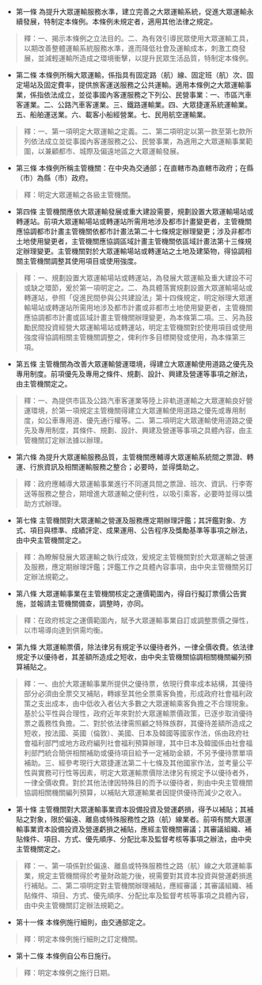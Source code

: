 * 第一條 為提升大眾運輸服務水準，建立完善之大眾運輸系統，促進大眾運輸永續發展，特制定本條例。本條例未規定者，適用其他法律之規定。

> 釋：一、揭示本條例之立法目的。二、為有效引導民眾使用大眾運輸工具，以期改善整體運輸系統服務水準，進而降低社會及運輸成本，刺激工商發展，並減輕運輸所造成之環境衝擊，以提升民眾生活品質，特制定本條例。

* 第二條 本條例所稱大眾運輸，係指具有固定路（航）線、固定班（航）次、固定場站及固定費率，提供旅客運送服務之公共運輸。適用本條例之大眾運輸事業，係指依法成立，並從事國內客運服務之下列公、民營事業：一、市區汽車客運業。二、公路汽車客運業。三、鐵路運輸業。四、大眾捷運系統運輸業。五、船舶運送業。六、載客小船經營業。七、民用航空運輸業。

> 釋：一、第一項明定大眾運輸之定義。二、第二項明定以第一款至第七款所列依法成立並從事國內客運服務之公、民營事業，為適用之大眾運輸事業範圍，以兼顧都市、城際及偏遠地區之大眾運輸發展。

* 第三條 本條例所稱主管機關：在中央為交通部；在直轄市為直轄市政府；在縣（市）為縣（市）政府。

> 釋：明定大眾運輸之各級主管機關。

* 第四條 主管機關應依大眾運輸發展或重大建設需要，規劃設置大眾運輸場站或轉運站。前項大眾運輸場站或轉運站所需用地涉及都市計畫變更者，主管機關應協調都市計畫主管機關依都市計畫法第二十七條規定辦理變更；涉及非都市土地使用變更者，主管機關應協調區域計畫主管機關依區域計畫法第十三條規定辦理變更。主管機關對於大眾運輸場站或轉運站之土地及建築物，得協調相關主管機關調整其使用項目或使用強度。

> 釋：一、規劃設置大眾運輸場站或轉運站，為發展大眾運輸及重大建設不可或缺之環節，爰於第一項明定之。二、為具體落實規劃設置大眾運輸場站或轉運站，參照「促進民間參與公共建設法」第十四條規定，明定辦理大眾運輸場站或轉運站所需用地涉及都市計畫或非都市土地使用變更者，主管機關應協調都市計畫或區域計畫主管機關辦理變更，為本條第二項。三、另為鼓勵民間投資經營大眾運輸場站或轉運站，明定主管機關對於使用項目或使用強度得協調相關主管機關調整之，俾利作多目標開發或使用，為本條第三項。

* 第五條 主管機關為改善大眾運輸營運環境，得建立大眾運輸使用道路之優先及專用制度。前項優先及專用之條件、規劃、設計、興建及營運等事項之辦法，由主管機關定之。

> 釋：一、為提供市區及公路汽車客運業等陸上非軌道運輸之大眾運輸良好營運環境，於第一項規定主管機關得建立大眾運輸使用道路之優先或專用制度，如公車專用道、優先通行權等。二、第二項明定大眾運輸使用道路之優先及專用制度，其條件、規劃、設計、興建及營運等事項之具體內容，由主管機關訂定辦法據以辦理。

* 第六條 為提升大眾運輸服務品質，主管機關應輔導大眾運輸系統間之票證、轉運、行旅資訊及相關運輸服務之整合；必要時，並得獎助之。

> 釋：政府應輔導大眾運輸事業進行不同運具間之票證、班次、資訊、行李寄送等服務之整合，期增進大眾運輸之便利性，以吸引乘客，必要時並得以獎助方式辦理。

* 第七條 主管機關對大眾運輸之營運及服務應定期辦理評鑑；其評鑑對象、方式、項目與標準、成績評定、成果運用、公告程序及獎勵基準等事項之辦法，由中央主管機關定之。

> 釋：為瞭解發展大眾運輸之執行成效，爰規定主管機關對於大眾運輸之營運及服務，應定期辦理評鑑；評鑑工作之具體內容事項，由中央主管機關另訂定辦法規範之。

* 第八條 大眾運輸事業在主管機關核定之運價範圍內，得自行擬訂票價公告實施，並報請主管機關備查，調整時，亦同。

> 釋：在政府核定之運價範圍內，賦予大眾運輸事業自訂或調整票價之彈性，以市場導向達到供需均衡。

* 第九條 大眾運輸票價，除法律另有規定予以優待者外，一律全價收費。依法律規定予以優待者，其差額所造成之短收，由中央主管機關協調相關機關編列預算補貼之。

> 釋：一、由於大眾運輸事業所提供之優待票，依現行費率成本結構，其優待部分必須由全票交叉補貼，轉嫁至其他全票乘客負擔，形成政府社會福利政策之支出成本，由中低收入者佔大多數之大眾運輸乘客負擔之不合理現象。基於公平性與合理性，政府近年來對於大眾運輸票價政策，已逐步取消優待票之義務性負擔。二、對於依法律需照顧之特殊族群，其優待差額所造成之短收，按法國、英國（倫敦）、美國、日本及韓國等國家作法，係由政府社會福利部門或地方政府編列社會福利預算辦理，其中日本及韓國係由社會福利部門統合簡併相關補助或優待項目給予一定補助金額，不另予優待票單項補助。三、經參考現行大眾捷運法第二十七條及其他國家作法，並考量公平性與實務可行性等因素，明定大眾運輸票價除法律另有規定予以優待者外，一律全價收費。對於其他法律因特殊目的而予以優待者，則由中央主管機關協調相關機關編列預算，以補貼大眾運輸業者因提供優待而減少之收入。

* 第十條 主管機關對大眾運輸事業資本設備投資及營運虧損，得予以補貼；其補貼之對象，限於偏遠、離島或特殊服務性之路（航）線業者。前項有關大眾運輸事業資本設備投資及營運虧損之補貼，應經主管機關審議；其審議組織、補貼條件、項目、方式、優先順序、分配比率及監督考核等事項之辦法，由中央主管機關定之。

> 釋：一、第一項係對於偏遠、離島或特殊服務性之路（航）線之大眾運輸事業，規定主管機關得於考量財政能力後，視需要對其資本投資與營運虧損進行補貼。二、第二項明定對主管機關辦理補貼，應經審議；其審議組織、補貼條件、項目、方式、優先順序、分配比率及監督考核等事項之具體內容，由中央主管機關訂定辦法規範之。

* 第十一條 本條例施行細則，由交通部定之。

> 釋：明定本條例施行細則之訂定機關。

* 第十二條 本條例自公布日施行。

> 釋：明定本條例之施行日期。

